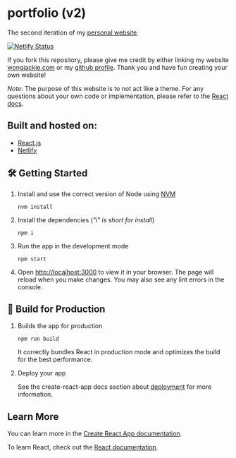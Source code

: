 # portfolio (v2)

The second iteration of my [personal website](https://www.wongjackie.com/).

[![Netlify Status](https://api.netlify.com/api/v1/badges/a39d130b-d143-41cc-a1cc-ad0f96e03499/deploy-status)](https://app.netlify.com/sites/jackiewong/deploys)

If you fork this repository, please give me credit by either linking my website [wongjackie.com](https://www.wongjackie.com/) or my [github profile](https://github.com/jackiewong99). Thank you and have fun creating your own website!

_Note_: The purpose of this website is to not act like a theme. For any questions about your own code or implementation, please refer to the [React docs](https://beta.reactjs.org/).

## Built and hosted on:

- [React.js](https://beta.reactjs.org/)
- [Netlify](https://www.netlify.com/)

## 🛠️ Getting Started

1. Install and use the correct version of Node using [NVM](https://github.com/nvm-sh/nvm)

   ```
   nvm install
   ```

2. Install the dependencies (_"i" is short for install_)

   ```
   npm i
   ```

3. Run the app in the development mode

   ```
   npm start
   ```

4. Open [http://localhost:3000](http://localhost:3000) to view it in your browser. The page will reload when you make changes.
   You may also see any lint errors in the console.

## 🎉 Build for Production

1. Builds the app for production

   ```
   npm run build
   ```

   It correctly bundles React in production mode and optimizes the build for the best performance.

2. Deploy your app

   See the create-react-app docs section about [deployment](https://facebook.github.io/create-react-app/docs/deployment) for more information.

## Learn More

You can learn more in the [Create React App documentation](https://facebook.github.io/create-react-app/docs/getting-started).

To learn React, check out the [React documentation](https://reactjs.org/).
